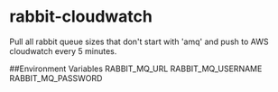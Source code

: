 # rabbit-cloudwatch
Pull all rabbit queue sizes that don't start with 'amq' and push to AWS cloudwatch every 5 minutes.

##Environment Variables
RABBIT_MQ_URL
RABBIT_MQ_USERNAME
RABBIT_MQ_PASSWORD
